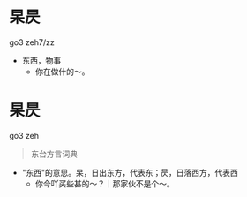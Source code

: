 # 杲昃
go3 zeh7/zz
- 东西，物事
  - 你在做什的～。

# 杲昃
go3 zeh
> 东台方言词典
- "东西"的意思。杲，日出东方，代表东；昃，日落西方，代表西
  - 你今吖买些甚的～？｜那家伙不是个～。

